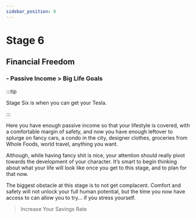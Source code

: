 ```yaml
---
sidebar_position: 8
---
```


# Stage 6

## Financial Freedom

### - Passive Income > Big Life Goals

:::tip

Stage Six is when you can get your Tesla.

:::

Here you have enough passive income so that your lifestyle is covered, with a comfortable margin of safety, and now you have enough leftover to splurge on fancy cars, a condo in the city, designer clothes, groceries from Whole Foods, world travel, anything you want. 

Although, while having fancy shit is nice, your attention should really pivot towards the development of your character. It’s smart to begin thinking about what your life will look like once you get to this stage, and to plan for that now.

The biggest obstacle at this stage is to not get complacent. Comfort and safety will not unlock your full human potential, but the time you now have access to can allow you to try... if you stress yourself.

>Increase Your Savings Rate